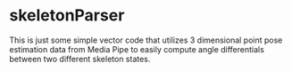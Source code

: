 # skeletonParser
This is just some simple vector code that utilizes 3 dimensional point pose estimation data from Media Pipe to easily compute angle differentials between two different skeleton states.
